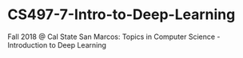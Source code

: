 # CS497-7-Intro-to-Deep-Learning
Fall 2018 @ Cal State San Marcos: Topics in Computer Science - Introduction to Deep Learning
